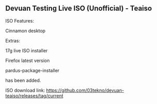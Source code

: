 ## Devuan Testing Live ISO (Unofficial) - Teaiso
ISO Features:

Cinnamon desktop

Extras:

17g live ISO installer

Firefox latest version

pardus-package-installer

has been added.

ISO download link:
https://github.com/03tekno/devuan-teaiso/releases/tag/current

